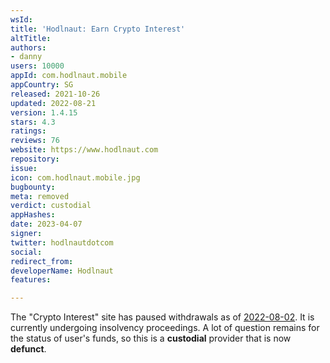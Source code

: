 ```yaml
---
wsId: 
title: 'Hodlnaut: Earn Crypto Interest'
altTitle: 
authors:
- danny
users: 10000
appId: com.hodlnaut.mobile
appCountry: SG
released: 2021-10-26
updated: 2022-08-21
version: 1.4.15
stars: 4.3
ratings: 
reviews: 76
website: https://www.hodlnaut.com
repository: 
issue: 
icon: com.hodlnaut.mobile.jpg
bugbounty: 
meta: removed
verdict: custodial
appHashes: 
date: 2023-04-07
signer: 
twitter: hodlnautdotcom
social: 
redirect_from: 
developerName: Hodlnaut
features: 

---
```


The "Crypto Interest" site has paused withdrawals as of [2022-08-02](https://www.hodlnaut.com/press/hodlnaut-message-to-our-users). It is currently undergoing insolvency proceedings. A lot of question remains for the status of user's funds, so this is a **custodial** provider that is now **defunct**.



